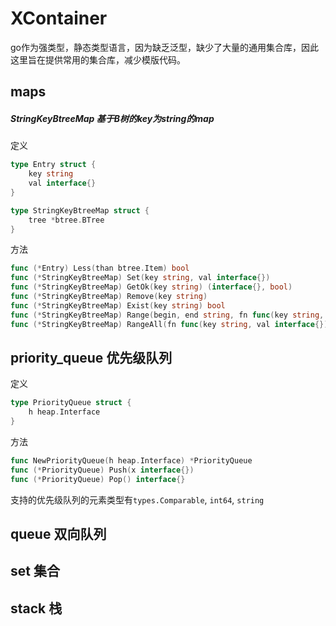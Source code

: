 # XContainer

go作为强类型，静态类型语言，因为缺乏泛型，缺少了大量的通用集合库，因此这里旨在提供常用的集合库，减少模版代码。

## maps
##### StringKeyBtreeMap 基于B树的key为string的map
定义
```go
type Entry struct {
	key string
	val interface{}
}

type StringKeyBtreeMap struct {
	tree *btree.BTree
}
```
方法
```go
func (*Entry) Less(than btree.Item) bool
func (*StringKeyBtreeMap) Set(key string, val interface{})
func (*StringKeyBtreeMap) GetOk(key string) (interface{}, bool)
func (*StringKeyBtreeMap) Remove(key string)
func (*StringKeyBtreeMap) Exist(key string) bool
func (*StringKeyBtreeMap) Range(begin, end string, fn func(key string, val interface{}) bool)
func (*StringKeyBtreeMap) RangeAll(fn func(key string, val interface{}))
```
## priority_queue 优先级队列
定义
```go
type PriorityQueue struct {
	h heap.Interface
}
```
方法
```go
func NewPriorityQueue(h heap.Interface) *PriorityQueue
func (*PriorityQueue) Push(x interface{})
func (*PriorityQueue) Pop() interface{}
```
支持的优先级队列的元素类型有`types.Comparable`, `int64`, `string`
## queue 双向队列

## set 集合

## stack 栈
